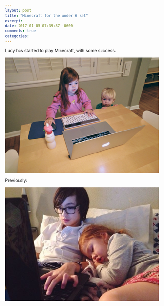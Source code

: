 ```yaml
---
layout: post
title: "Minecraft for the under 6 set"
excerpt: 
date: 2017-01-05 07:39:37 -0600
comments: true
categories: 
---
```


Lucy has started to play Minecraft, with some success.

![](/assets/2016/11/IMG_20161129_202523.jpg)

Previously:

![](/assets/2017/01/15814713547_875bfc1055_o.jpg)
